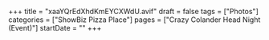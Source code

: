 +++
title = "xaaYQrEdXhdKmEYCXWdU.avif"
draft = false
tags = ["Photos"]
categories = ["ShowBiz Pizza Place"]
pages = ["Crazy Colander Head Night (Event)"]
startDate = ""
+++
